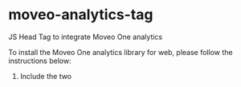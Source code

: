 # moveo-analytics-tag
JS Head Tag to integrate Moveo One analytics

To install the Moveo One analytics library for web, please follow the instructions below:

1. Include the two <script> lines at the very end of every page you want to track—just before each </body> tag. For example, on every HTML file:

```html
<!-- At the very end of the <body>, just before </body> -->
<script src="https://moveoonestorage.blob.core.windows.net/000-scripts/moveo-one-script.min.js"></script>
<script>
  // Initialize MoveoOne with their token
  const moveo = MoveoOne.init('YOUR_TOKEN_HERE');
</script>
``` 
